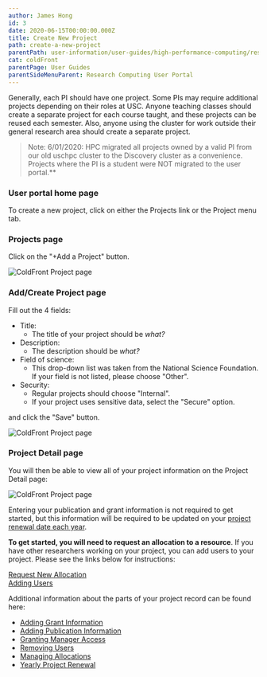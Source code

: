 ```yaml
---
author: James Hong
id: 3
date: 2020-06-15T00:00:00.000Z
title: Create New Project
path: create-a-new-project
parentPath: user-information/user-guides/high-performance-computing/research-computing-user-portal
cat: coldFront
parentPage: User Guides
parentSideMenuParent: Research Computing User Portal
---
```


Generally, each PI should have one project. Some PIs may require additional projects depending on their roles at USC. Anyone teaching classes should create a separate project for each course taught, and these projects can be reused each semester.  Also, anyone using the cluster for work outside their general research area should create a separate project.

> Note:  6/01/2020: HPC migrated all projects owned by a valid PI from our old uschpc cluster to the Discovery cluster as a convenience. Projects where the PI is a student were NOT migrated to the user portal.**

### User portal home page
To create a new project, click on either the Projects link or the Project menu tab.


### Projects page
Click on the "+Add a Project" button.  

![ColdFront Project page](/images/coldfront_project.png)

### Add/Create Project page
Fill out the 4 fields:
* Title:
  * The title of your project should be *what?*
* Description:
  * The description should be *what?*
* Field of science:
  * This drop-down list was taken from the National Science Foundation. If your field is not listed, please choose "Other".
* Security:
  * Regular projects should choose "Internal".
  * If your project uses sensitive data, select the "Secure" option.

and click the "Save" button.

![ColdFront Project page](/images/coldfront_addproject.gif)

### Project Detail page
You will then be able to view all of your project information on the Project Detail page:  

![ColdFront Project page](/images/coldfront_home.png)

Entering your publication and grant information is not required to get started, but this information will be required to be updated on your [project renewal date each year](yearly-project-renewal).

**To get started, you will need to request an allocation to a resource**. If you have other researchers working on your project, you can add users to your project. Please see the links below for instructions:  

[Request New Allocation](request-new-allocation)  
[Adding Users](adding-users-to-project-or-allocation)  

Additional information about the parts of your project record can be found here:
* [Adding Grant Information](managing-grant-information-in-project)
* [Adding Publication Information](managing-publication-information)
* [Granting Manager Access](granting-manager-access-to-project)
* [Removing Users](removing-users-from-project-or-allocation)
* [Managing Allocations](managing-allocations)
* [Yearly Project Renewal](yearly-project-renewal)